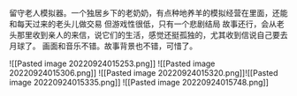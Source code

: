 留守老人模拟器。一个独居乡下的老奶奶，有点种地养羊的模拟经营在里面，还能和每天过来的老头儿做交易
但游戏性很低，只有一个悲剧结局
故事还行，会从老头那里收到亲人的来信，说它们的生活，感觉还挺孤独的，尤其收到信说自己要去月球了。
画面和音乐不错。故事背景也不错，可惜了。


![[Pasted image 20220924015253.png]]
![[Pasted image 20220924015306.png]]
![[Pasted image 20220924015320.png]]![[Pasted image 20220924015335.png]]
![[Pasted image 20220924015748.png]]
